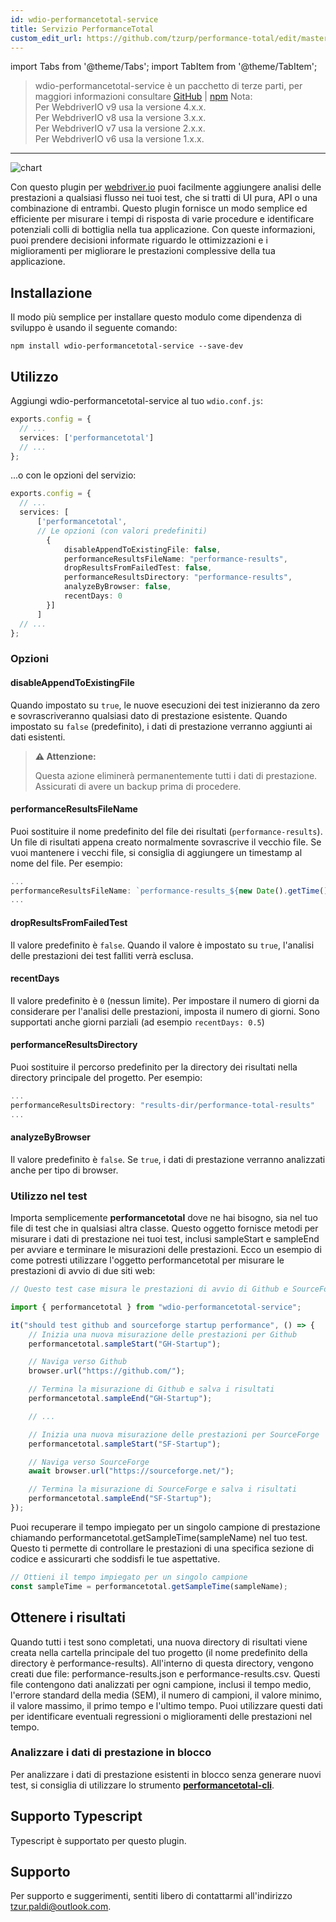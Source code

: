 ```yaml
---
id: wdio-performancetotal-service
title: Servizio PerformanceTotal
custom_edit_url: https://github.com/tzurp/performance-total/edit/master/README.md
---
```


import Tabs from '@theme/Tabs';
import TabItem from '@theme/TabItem';

> wdio-performancetotal-service è un pacchetto di terze parti, per maggiori informazioni consultare [GitHub](https://github.com/tzurp/performance-total) | [npm](https://www.npmjs.com/package/wdio-performancetotal-service)
Nota:<br/>
Per WebdriverIO v9 usa la versione 4.x.x.<br/>
Per WebdriverIO v8 usa la versione 3.x.x.<br/>
Per WebdriverIO v7 usa la versione 2.x.x.<br/>
Per WebdriverIO v6 usa la versione 1.x.x.

---

![chart](https://github.com/tzurp/performance-total/blob/master/resources/chart.png)

Con questo plugin per [webdriver.io](https://webdriver.io/) puoi facilmente aggiungere analisi delle prestazioni a qualsiasi flusso nei tuoi test, che si tratti di UI pura, API o una combinazione di entrambi. Questo plugin fornisce un modo semplice ed efficiente per misurare i tempi di risposta di varie procedure e identificare potenziali colli di bottiglia nella tua applicazione. Con queste informazioni, puoi prendere decisioni informate riguardo le ottimizzazioni e i miglioramenti per migliorare le prestazioni complessive della tua applicazione.

## Installazione

Il modo più semplice per installare questo modulo come dipendenza di sviluppo è usando il seguente comando:

```
npm install wdio-performancetotal-service --save-dev
```

## Utilizzo

Aggiungi wdio-performancetotal-service al tuo `wdio.conf.js`:

```typescript
exports.config = {
  // ...
  services: ['performancetotal']
  // ...
};
```
...o con le opzioni del servizio:

```typescript
exports.config = {
  // ...
  services: [
      ['performancetotal',
      // Le opzioni (con valori predefiniti)
        {
            disableAppendToExistingFile: false,
            performanceResultsFileName: "performance-results",
            dropResultsFromFailedTest: false,
            performanceResultsDirectory: "performance-results",
            analyzeByBrowser: false,
            recentDays: 0
        }]
      ]
  // ...
};
```

### Opzioni

#### __disableAppendToExistingFile__

Quando impostato su `true`, le nuove esecuzioni dei test inizieranno da zero e sovrascriveranno qualsiasi dato di prestazione esistente.
Quando impostato su `false` (predefinito), i dati di prestazione verranno aggiunti ai dati esistenti.

> **⚠️ Attenzione:**
>
> Questa azione eliminerà permanentemente tutti i dati di prestazione. Assicurati di avere un backup prima di procedere.

#### __performanceResultsFileName__

Puoi sostituire il nome predefinito del file dei risultati (`performance-results`).
Un file di risultati appena creato normalmente sovrascrive il vecchio file. Se vuoi mantenere i vecchi file, si consiglia di aggiungere un timestamp al nome del file. Per esempio:

```typescript
...
performanceResultsFileName: `performance-results_${new Date().getTime()}`
...
```

#### __dropResultsFromFailedTest__

Il valore predefinito è `false`. Quando il valore è impostato su `true`, l'analisi delle prestazioni dei test falliti verrà esclusa.

#### __recentDays__

Il valore predefinito è `0` (nessun limite). Per impostare il numero di giorni da considerare per l'analisi delle prestazioni, imposta il numero di giorni. Sono supportati anche giorni parziali (ad esempio `recentDays: 0.5`)

#### __performanceResultsDirectory__

Puoi sostituire il percorso predefinito per la directory dei risultati nella directory principale del progetto.
Per esempio:

```typescript
...
performanceResultsDirectory: "results-dir/performance-total-results"
...
```

#### __analyzeByBrowser__

Il valore predefinito è `false`. Se `true`, i dati di prestazione verranno analizzati anche per tipo di browser.


### Utilizzo nel test

Importa semplicemente __performancetotal__ dove ne hai bisogno, sia nel tuo file di test che in qualsiasi altra classe. Questo oggetto fornisce metodi per misurare i dati di prestazione nei tuoi test, inclusi sampleStart e sampleEnd per avviare e terminare le misurazioni delle prestazioni.
Ecco un esempio di come potresti utilizzare l'oggetto performancetotal per misurare le prestazioni di avvio di due siti web:

```typescript
// Questo test case misura le prestazioni di avvio di Github e SourceForge utilizzando l'oggetto performancetotal.

import { performancetotal } from "wdio-performancetotal-service";

it("should test github and sourceforge startup performance", () => {
    // Inizia una nuova misurazione delle prestazioni per Github
    performancetotal.sampleStart("GH-Startup");

    // Naviga verso Github
    browser.url("https://github.com/");

    // Termina la misurazione di Github e salva i risultati
    performancetotal.sampleEnd("GH-Startup");

    // ...

    // Inizia una nuova misurazione delle prestazioni per SourceForge
    performancetotal.sampleStart("SF-Startup");

    // Naviga verso SourceForge
    await browser.url("https://sourceforge.net/");

    // Termina la misurazione di SourceForge e salva i risultati
    performancetotal.sampleEnd("SF-Startup");
});

```

Puoi recuperare il tempo impiegato per un singolo campione di prestazione chiamando performancetotal.getSampleTime(sampleName) nel tuo test. Questo ti permette di controllare le prestazioni di una specifica sezione di codice e assicurarti che soddisfi le tue aspettative.

```typescript
// Ottieni il tempo impiegato per un singolo campione
const sampleTime = performancetotal.getSampleTime(sampleName);

```

## Ottenere i risultati

Quando tutti i test sono completati, una nuova directory di risultati viene creata nella cartella principale del tuo progetto (il nome predefinito della directory è performance-results). All'interno di questa directory, vengono creati due file: performance-results.json e performance-results.csv. Questi file contengono dati analizzati per ogni campione, inclusi il tempo medio, l'errore standard della media (SEM), il numero di campioni, il valore minimo, il valore massimo, il primo tempo e l'ultimo tempo. Puoi utilizzare questi dati per identificare eventuali regressioni o miglioramenti delle prestazioni nel tempo.

### Analizzare i dati di prestazione in blocco

Per analizzare i dati di prestazione esistenti in blocco senza generare nuovi test, si consiglia di utilizzare lo strumento [__performancetotal-cli__](https://www.npmjs.com/package/performancetotal-cli).

## Supporto Typescript

Typescript è supportato per questo plugin.

## Supporto

Per supporto e suggerimenti, sentiti libero di contattarmi all'indirizzo [tzur.paldi@outlook.com](https://github.com/tzurp/performance-total/blob/master/mailto:tzur.paldi@outlook.com).